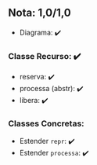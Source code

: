 ## Nota: 1,0/1,0

- Diagrama: ✔️

### Classe Recurso: ✔️
   - reserva: ✔️
   - processa (abstr): ✔️
   - libera: ✔️

### Classes Concretas:

- Estender `repr`: ✔️
- Estender `processa`: ✔️


